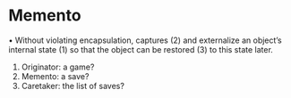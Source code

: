 # Memento

•	Without violating encapsulation, captures (2) and externalize an object’s internal state (1) so that the object can be restored (3) to this state later.
1.	Originator: a game?
2.	Memento: a save?
3.	Caretaker: the list of saves?
